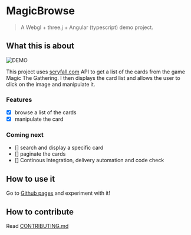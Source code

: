 # MagicBrowse

> A Webgl + three.j + Angular (typescript) demo project.

## What this is about

![DEMO](demo.gif)

This project uses [scryfall.com](scryfall.com) API to get a list of the cards from the game Magic The Gathering. I then displays the card list and allows the user to click on the image and manipulate it.

### Features

- [x] browse a list of the cards
- [x] manipulate the card

### Coming next

- [] search and display a specific card
- [] paginate the cards
- [] Continous Integration, delivery automation and code check

## How to use it

Go to [Github pages]() and experiment with it!

## How to contribute

Read [CONTRIBUTING.md]()
